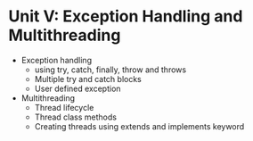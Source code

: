 # Unit V: Exception Handling and Multithreading
- Exception handling
  - using try, catch, finally, throw and throws
  - Multiple try and catch blocks
  - User defined exception
- Multithreading
  - Thread lifecycle
  - Thread class methods
  - Creating threads using extends and implements keyword
